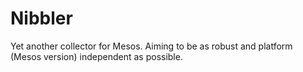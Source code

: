 # Nibbler

Yet another collector for Mesos. Aiming to be as robust and platform (Mesos version) independent as possible.
